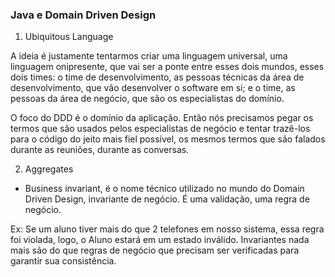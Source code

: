### Java e Domain Driven Design

1. Ubiquitous Language

A ideia é justamente tentarmos criar uma linguagem universal, uma linguagem onipresente, que vai ser a ponte entre esses dois mundos, esses dois times: o time de desenvolvimento, as pessoas técnicas da área de desenvolvimento, que vão desenvolver o software em si; e o time, as pessoas da área de negócio, que são os especialistas do domínio.

O foco do DDD é o domínio da aplicação. Então nós precisamos pegar os termos que são usados pelos especialistas de negócio e tentar trazê-los para o código do jeito mais fiel possível, os mesmos termos que são falados durante as reuniões, durante as conversas.

2. Aggregates

 - Business invariant, é o nome técnico utilizado no mundo do Domain Driven Design, invariante de negócio. É uma validação, uma regra de negócio.

 Ex: Se um aluno tiver mais do que 2 telefones em nosso sistema, essa regra foi violada, logo, o Aluno estará em um estado inválido. Invariantes nada mais são do que regras de negócio que precisam ser verificadas para garantir sua consistência.

 






